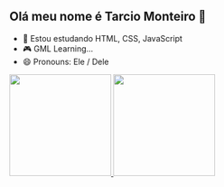 ## Olá meu nome é Tarcio Monteiro 👋

- 🌱 Estou estudando HTML, CSS, JavaScript
- 🎮 GML Learning...
- 😄 Pronouns: Ele / Dele

<div>
  <a href="https://github.com/tacomonteiro">
  <img height="180em" src="https://github-readme-stats.vercel.app/api?username=tacomonteiro&show_icons=true&theme=dracula&incluid_all_commits=true&count_private=true"/>
  <img height="180em" src="https://github-readme-stats.vercel.app/api/top-langs/?username=tacomonteiro&layout=compact&langs_count=16&theme=dracula"/> 
</div>

